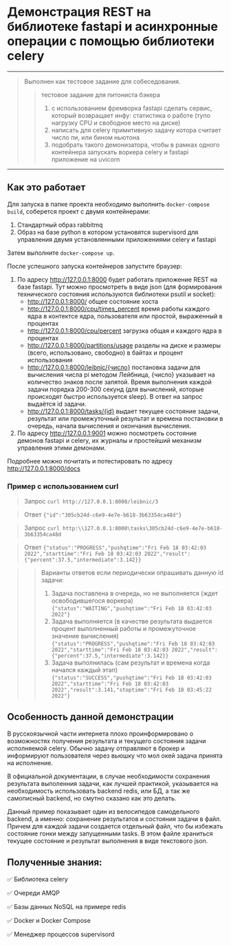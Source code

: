 # Демонстрация REST на библиотеке fastapi и асинхронные операции  с помощью библиотеки celery

___

> Выполнен как тестовое задание для собеседования.
>> тестовое задание для питониста бэкера
>> 1. с использованием фремворка fastapi сделать сервис, который возвращает инфу: статистика о работе (тупо нагрузку CPU и свободное место на диске)
>> 2. написать для celery примитивную задачу котора считает число пи, или бином ньютона
>> 3. подобрать такого демонизатора, чтобы в рамках одного контейнера запускать воркера celery и fastapi приложение на uvicorn

___


## Как это работает
Для запуска в папке проекта необходимо выполнить `docker-compose build`, соберется проект с двумя контейнерами:
1. Стандартный образ rabbitmq
2. Образ на базе python в котором установятся supervisord для управления двумя установленными приложениями celery и fastapi

Затем выполните `docker-compose up`.

После успешного запуска контейнеров запустите браузер:
1. По адресу http://127.0.0.1:8000 будет работать приложение REST на базе fastapi. Тут можно просмотреть в виде json (для формирования технического состояния используются библиотеки psutil и socket):
    - http://127.0.0.1:8000/ общее состояние хоста 
    - http://127.0.0.1:8000/cpu/times_percent время работы каждого ядра в контектсе ядра, пользователя или простой, выраженный в процентах
    - http://127.0.0.1:8000/cpu/percent загрузка общая и каждого ядра в процентах
    - http://127.0.0.1:8000/partitions/usage разделы на диске и размеры (всего, использовано, свободно) в байтах и процент использования
    - http://127.0.0.1:8000/leibnic/{число} постановка задачи для вычисления числа pi методом Лейбница, {число} указывает на количество знаков после запятой. Время выполнения каждой задачи порядка 200-300 секунд (для вычислений, которые происходят быстро используется sleep). В ответ на запрос выдаётся id задачи.
    - http://127.0.0.1:8000/tasks/{id} выдает текущее состояние задачи, результат или промежуточный результат и времена постановки в очередь, начала вычисления и окончания вычисления.
2. По адресу http://127.0.0.1:9001 можно посмотреть состояние демонов fastapi и celery, их журналы и простейший механизм управления этими демонами.

Подробнее можно почитать и потестировать по адресу http://127.0.0.1:8000/docs

### Пример с использованием curl
> Запрос `curl http://127.0.0.1:8000/leibnic/3`

> Ответ `{"id":"305cb24d-c6e9-4e7e-b618-3b63354ca48d"}`

> Запрос `curl http:\\127.0.0.1:8000\tasks\305cb24d-c6e9-4e7e-b618-3b63354ca48d`

> Ответ `{"status":"PROGRESS","pushqtime":"Fri Feb 18 03:42:03 2022","starttime":"Fri Feb 18 03:42:03 2022","result":{"percent":37.5,"intermediate":3.142}}`

>> Варианты ответов если периодически опрашивать данную id задачи:
>> 1. Задача поставлена в очередь, но не выполняется (ждет освободившегося воркера) `{"status":"WAITING","pushqtime":"Fri Feb 18 03:42:03 2022"}`
>> 2. Задача выполняется (в качестве результата выдается процент выполненный работы и промежуточное значение вычисления)
`{"status":"PROGRESS","pushqtime":"Fri Feb 18 03:42:03 2022","starttime":"Fri Feb 18 03:42:03 2022","result":{"percent":37.5,"intermediate":3.142}}`
>> 3. Задача выполнилась (сам результат и времена когда начался каждый этап) `{"status":"SUCCESS","pushqtime":"Fri Feb 18 03:42:03 2022","starttime":"Fri Feb 18 03:42:03 2022","result":3.141,"stoptime":"Fri Feb 18 03:45:22 2022"}`

## Особенность данной демонстрации

В русскоязычной части интернета плохо проинформировано о возможностях получения результата и текущего состояния задачи исполняемой celery. Обычно задачу отправляют в брокер и информируют пользователя через вьюшку что мол окей задача принята на исполнение.

В официальной документации, в случае необходимости сохранения результата выполенния задачи, как лучшей практикой, указывается на необходимость использовать backend redis, или БД, а так же самописный backend, но смутно сказано как это делать. 

Данный пример показывает один из велосипедов самодельного backend, а именно: сохранение результатов и состояния задачи в файл. Причем для каждой задачи создается отдельный файл, что бы избежать состояние гонки между запущенными tasks. В этом файле храниться текущее состояние и результат выполнения в виде текстового json.

## Полученные знания:
:white_check_mark: Библиотека celery

:white_check_mark: Очереди AMQP

:white_check_mark: Базы данных NoSQL на примере redis

:white_check_mark: Docker и Docker Compose

:white_check_mark: Менеджер процессов supervisord

